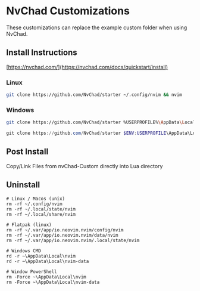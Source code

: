 # NvChad Customizations

These customizations can replace the example custom folder when using NvChad.

## Install Instructions

[https://nvchad.com/](https://nvchad.com/docs/quickstart/install)

### Linux

```bash
git clone https://github.com/NvChad/starter ~/.config/nvim && nvim
```

### Windows

```bash
git clone https://github.com/NvChad/starter %USERPROFILE%\AppData\Local\nvim && nvim
```

```powershell
git clone https://github.com/NvChad/starter $ENV:USERPROFILE\AppData\Local\nvim && nvim
```

## Post Install

Copy/Link Files from nvChad-Custom directly into Lua directory

## Uninstall

```
# Linux / Macos (unix)
rm -rf ~/.config/nvim
rm -rf ~/.local/state/nvim
rm -rf ~/.local/share/nvim

# Flatpak (linux)
rm -rf ~/.var/app/io.neovim.nvim/config/nvim
rm -rf ~/.var/app/io.neovim.nvim/data/nvim
rm -rf ~/.var/app/io.neovim.nvim/.local/state/nvim

# Windows CMD
rd -r ~\AppData\Local\nvim
rd -r ~\AppData\Local\nvim-data

# Window PowerShell
rm -Force ~\AppData\Local\nvim
rm -Force ~\AppData\Local\nvim-data
```
